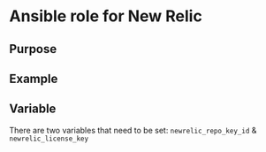 # Ansible role for New Relic

## Purpose


## Example

## Variable
There are two variables that need to be set: `newrelic_repo_key_id` &
`newrelic_license_key`
